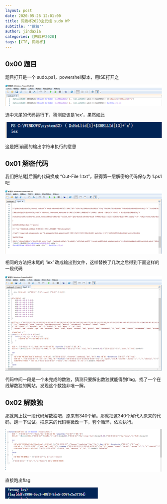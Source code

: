 ```yaml
---
layout: post
date: 2020-05-26 12:01:00
title: 网鼎杯2020玄武组 sudo WP
subtitle: '"数独"'
author: jindaxia
categories: [网鼎杯2020]
tags: [CTF, 网鼎杯]
---
```


## 0x00 题目

题目打开是一个 sudo.ps1，powershell脚本，用ISE打开之

![image-20200526223114162](../img/posts/sudo-ps1.png)

选中末尾的代码运行下，猜测应该是‘iex’，果然如此

![image-20200526223302263](../img/posts/iex.png)

这是把|前面的输出字符串执行的意思

## 0x01 解密代码

我们把结尾|后面的代码换成 “Out-File 1.txt”，获得第一层解密的代码保存为 1.ps1吧

![image-20200526223618069](../img/posts/ps2.png)

相同的方法把末尾的 ‘iex’ 改成输出到文件，这样替换了几次之后得到下面这样的一段代码

![image-20200526223830322](../img/posts/sudo-daima.png)

代码中间一段是一个未完成的数独，猜测只要解出数独就能得到flag，找了一个在线解数独的网站，发现这个数独非唯一解。

## 0x02 解数独

那就网上找一段代码解数独吧，原来有340个解。那就把这340个解代入原来的代码，跑一下试试。把原来的代码稍微改一下，套个循环，依次执行。

![image-20200526224354220](../img/posts/sudo-loop.png)

直接跑出flag

![image-20200526224516178](../img/posts/sudo-flag.png)